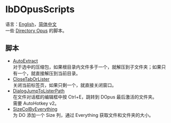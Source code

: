 # IbDOpusScripts
语言：[English](README.md)，[简体中文](README.zh-Hans.md)  
一些 [Directory Opus](https://www.gpsoft.com.au/) 的脚本。

## 脚本
* [AutoExtract](AutoExtract.js)  
对于选中的压缩包，如果根目录内文件多于一个，就解压到子文件夹；如果只有一个，就直接解压到当前目录。
* [CloseTabOrLister](CloseTabOrLister.js)  
关闭当前标签页，如果只剩一个，就直接关闭窗口。
* [DialogJumpToListerPath](DialogJumpToListerPath.ahk2)  
在文件对话框的编辑框中按 Ctrl+E，跳转到 DOpus 最后激活的文件夹。  
需要 AutoHotkey v2。
* [SizeColByEverything](SizeColByEverything/README.zh-Hans.md)  
为 DO 添加一个 Size 列，通过 Everything 获取文件和文件夹的大小。